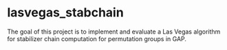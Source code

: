 # lasvegas_stabchain

The goal of this project is to implement and evaluate a Las Vegas algorithm for stabilizer chain computation for permutation groups in GAP.